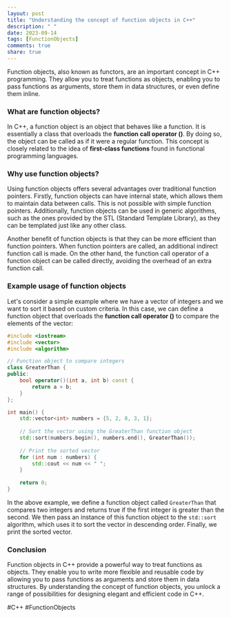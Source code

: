 ```yaml
---
layout: post
title: "Understanding the concept of function objects in C++"
description: " "
date: 2023-09-14
tags: [FunctionObjects]
comments: true
share: true
---
```


Function objects, also known as functors, are an important concept in C++ programming. They allow you to treat functions as objects, enabling you to pass functions as arguments, store them in data structures, or even define them inline.

### What are function objects?

In C++, a function object is an object that behaves like a function. It is essentially a class that overloads the **function call operator ()**. By doing so, the object can be called as if it were a regular function. This concept is closely related to the idea of **first-class functions** found in functional programming languages.

### Why use function objects?

Using function objects offers several advantages over traditional function pointers. Firstly, function objects can have internal state, which allows them to maintain data between calls. This is not possible with simple function pointers. Additionally, function objects can be used in generic algorithms, such as the ones provided by the STL (Standard Template Library), as they can be templated just like any other class.

Another benefit of function objects is that they can be more efficient than function pointers. When function pointers are called, an additional indirect function call is made. On the other hand, the function call operator of a function object can be called directly, avoiding the overhead of an extra function call.

### Example usage of function objects

Let's consider a simple example where we have a vector of integers and we want to sort it based on custom criteria. In this case, we can define a function object that overloads the **function call operator ()** to compare the elements of the vector:

```cpp
#include <iostream>
#include <vector>
#include <algorithm>

// Function object to compare integers
class GreaterThan {
public:
    bool operator()(int a, int b) const {
        return a > b;
    }
};

int main() {
    std::vector<int> numbers = {5, 2, 8, 3, 1};
    
    // Sort the vector using the GreaterThan function object
    std::sort(numbers.begin(), numbers.end(), GreaterThan());
    
    // Print the sorted vector
    for (int num : numbers) {
        std::cout << num << " ";
    }
    
    return 0;
}
```

In the above example, we define a function object called `GreaterThan` that compares two integers and returns true if the first integer is greater than the second. We then pass an instance of this function object to the `std::sort` algorithm, which uses it to sort the vector in descending order. Finally, we print the sorted vector.

### Conclusion

Function objects in C++ provide a powerful way to treat functions as objects. They enable you to write more flexible and reusable code by allowing you to pass functions as arguments and store them in data structures. By understanding the concept of function objects, you unlock a range of possibilities for designing elegant and efficient code in C++.

\#C++ \#FunctionObjects